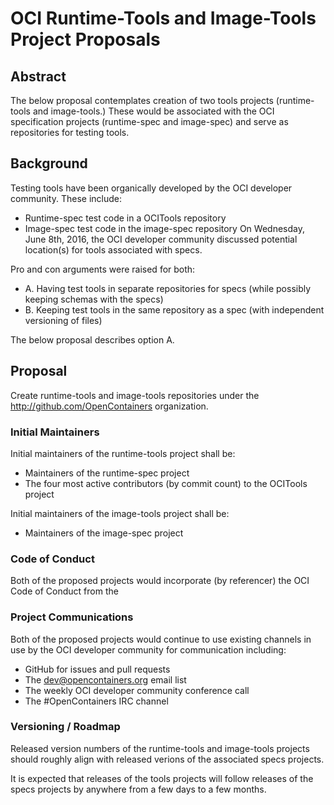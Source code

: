 # OCI Runtime-Tools and Image-Tools Project Proposals

## Abstract
The below proposal contemplates creation of two tools projects (runtime-tools and image-tools.)
These would be associated with the OCI specification projects (runtime-spec and image-spec) and serve as repositories for testing  tools. 

## Background
Testing tools have been organically developed by the OCI developer community.
These include:
* Runtime-spec test code in a OCITools repository
* Image-spec test code in the image-spec repository
On Wednesday, June 8th, 2016, the OCI developer community discussed potential location(s) for tools associated with specs.  

Pro and con arguments were raised for both:
* A. Having test tools in separate repositories for specs (while possibly keeping schemas with the specs)
* B. Keeping test tools in the same repository as a spec (with independent versioning of files)

The below proposal describes option A.

## Proposal
Create runtime-tools and image-tools repositories under the http://github.com/OpenContainers organization.

### Initial Maintainers
Initial maintainers of the runtime-tools project shall be:
* Maintainers of the runtime-spec project
* The four most active contributors (by commit count) to the OCITools project 

Initial maintainers of the image-tools project shall be:
* Maintainers of the image-spec project

### Code of Conduct
Both of the proposed projects would incorporate (by referencer) the OCI Code of Conduct from the 

### Project Communications
Both of the proposed projects would continue to use existing channels in use by the OCI developer community for communication including:
* GitHub for issues and pull requests
* The dev@opencontainers.org email list
* The weekly OCI developer community conference call
* The #OpenContainers IRC channel

### Versioning / Roadmap
Released version numbers of the runtime-tools and image-tools projects should roughly align with released verions of the associated specs projects.

It is expected that releases of the tools projects will follow releases of the specs projects by anywhere from a few days to a few months.
